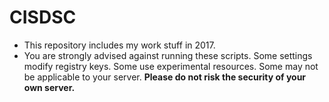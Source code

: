 # CISDSC
- This repository includes my work stuff in 2017.
- You are strongly advised against running these scripts. Some settings modify registry keys. Some use experimental resources. Some may not be applicable to your server. **Please do not risk the security of your own server.**
